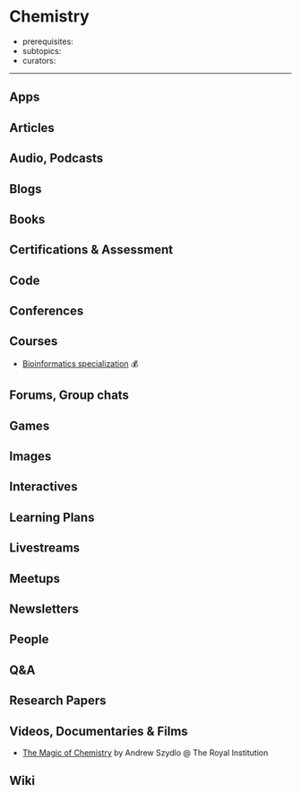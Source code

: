 # Chemistry

- prerequisites:
- subtopics:
- curators:

------

## Apps

## Articles

## Audio, Podcasts

## Blogs

## Books

## Certifications & Assessment

## Code

## Conferences

## Courses

- [Bioinformatics specialization](https://www.coursera.org/specializations/bioinformatics) 💰

## Forums, Group chats

## Games

## Images

## Interactives

## Learning Plans

## Livestreams

## Meetups

## Newsletters

## People

## Q&A

## Research Papers

## Videos, Documentaries & Films

- [The Magic of Chemistry](https://www.youtube.com/watch?v=0g8lANs6zpQ) by Andrew Szydlo @ The Royal Institution

## Wiki
